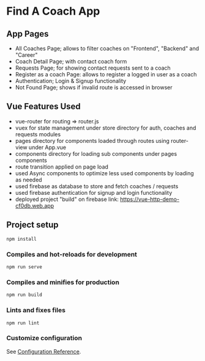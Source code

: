# Find A Coach App

## App Pages

- All Coaches Page; allows to filter coaches on "Frontend", "Backend" and "Career"
- Coach Detail Page; with contact coach form
- Requests Page; for showing contact requests sent to a coach
- Register as a coach Page: allows to register a logged in user as a coach
- Authentication; Login & Signup functionality
- Not Found Page; shows if invalid route is accessed in browser

## Vue Features Used

- vue-router for routing => router.js
- vuex for state management under store directory for auth, coaches and requests modules
- pages directory for components loaded through routes using router-view under App.vue
- components directory for loading sub components under pages components
- route transition applied on page load
- used Async components to optimize less used components by loading as needed
- used firebase as database to store and fetch coaches / requests
- used firebase authentication for signup and login functionality
- deployed project "build" on firebase link: https://vue-http-demo-cf0db.web.app

## Project setup

```
npm install
```

### Compiles and hot-reloads for development

```
npm run serve
```

### Compiles and minifies for production

```
npm run build
```

### Lints and fixes files

```
npm run lint
```

### Customize configuration

See [Configuration Reference](https://cli.vuejs.org/config/).
